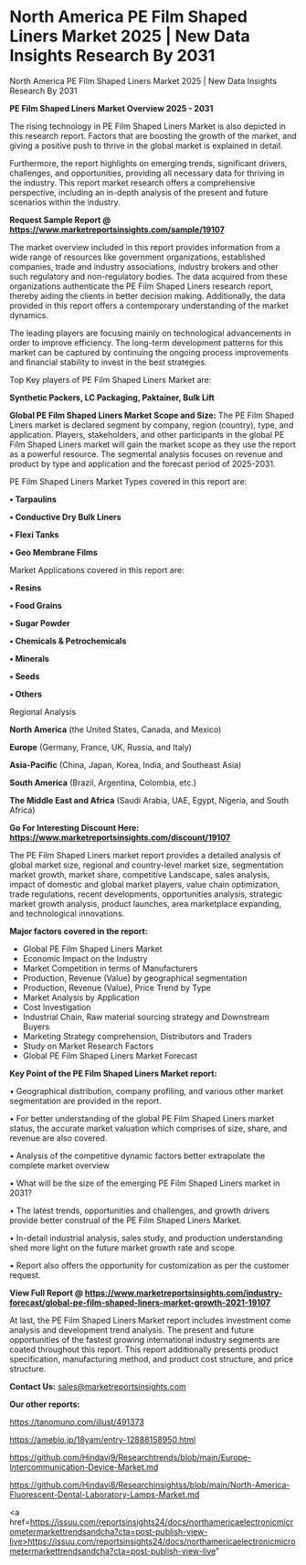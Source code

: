 # North America PE Film Shaped Liners Market 2025 | New Data Insights Research By 2031
North America PE Film Shaped Liners Market 2025 | New Data Insights Research By 2031

<Strong> PE Film Shaped Liners Market Overview 2025 - 2031</strong>

The rising technology in PE Film Shaped Liners Market is also depicted in this research report. Factors that are boosting the growth of the market, and giving a positive push to thrive in the global market is explained in detail.

Furthermore, the report highlights on emerging trends, significant drivers, challenges, and opportunities, providing all necessary data for thriving in the industry. This report market research offers a comprehensive perspective, including an in-depth analysis of the present and future scenarios within the industry.

<strong>Request Sample Report @ <a href=https://www.marketreportsinsights.com/sample/19107>https://www.marketreportsinsights.com/sample/19107</a></strong>

The market overview included in this report provides information from a wide range of resources like government organizations, established companies, trade and industry associations, industry brokers and other such regulatory and non-regulatory bodies. The data acquired from these organizations authenticate the PE Film Shaped Liners research report, thereby aiding the clients in better decision making. Additionally, the data provided in this report offers a contemporary understanding of the market dynamics.

The leading players are focusing mainly on technological advancements in order to improve efficiency. The long-term development patterns for this market can be captured by continuing the ongoing process improvements and financial stability to invest in the best strategies.

Top Key players of PE Film Shaped Liners Market are:

<strong>Synthetic Packers, LC Packaging, Paktainer, Bulk Lift</strong>

<strong><b>Global PE Film Shaped Liners Market Scope and Size:</b></strong>
The PE Film Shaped Liners market is declared segment by company, region (country), type, and application. Players, stakeholders, and other participants in the global PE Film Shaped Liners market will gain the market scope as they use the report as a powerful resource. The segmental analysis focuses on revenue and product by type and application and the forecast period of 2025-2031.

PE Film Shaped Liners Market Types covered in this report are:

<strong>• Tarpaulins

• Conductive Dry Bulk Liners

• Flexi Tanks

• Geo Membrane Films</strong>

Market Applications covered in this report are:

<strong>• Resins

• Food Grains

• Sugar Powder

• Chemicals & Petrochemicals

• Minerals

• Seeds

• Others</strong> 

Regional Analysis

<strong>North America</strong> (the United States, Canada, and Mexico)

<strong>Europe</strong> (Germany, France, UK, Russia, and Italy)

<strong>Asia-Pacific</strong> (China, Japan, Korea, India, and Southeast Asia)

<strong>South America</strong> (Brazil, Argentina, Colombia, etc.)

<strong>The Middle East and Africa</strong> (Saudi Arabia, UAE, Egypt, Nigeria, and South Africa)

<strong>Go For Interesting Discount Here: <a href=https://www.marketreportsinsights.com/discount/19107>https://www.marketreportsinsights.com/discount/19107</a></strong>

The PE Film Shaped Liners market report provides a detailed analysis of global market size, regional and country-level market size, segmentation market growth, market share, competitive Landscape, sales analysis, impact of domestic and global market players, value chain optimization, trade regulations, recent developments, opportunities analysis, strategic market growth analysis, product launches, area marketplace expanding, and technological innovations.

<strong><b>Major factors covered in the report:</b></strong>
<ul>
  <li>Global PE Film Shaped Liners Market </li>
  <li>Economic Impact on the Industry</li>
  <li>Market Competition in terms of Manufacturers</li>
  <li>Production, Revenue (Value) by geographical segmentation</li>
  <li>Production, Revenue (Value), Price Trend by Type</li>
  <li>Market Analysis by Application</li>
  <li>Cost Investigation</li>
  <li>Industrial Chain, Raw material sourcing strategy and Downstream Buyers</li>
  <li>Marketing Strategy comprehension, Distributors and Traders</li>
  <li>Study on Market Research Factors</li>
  <li>Global PE Film Shaped Liners Market Forecast</li>
</ul>

<strong><b>Key Point of the PE Film Shaped Liners Market report:</b></strong>

• Geographical distribution, company profiling, and various other market segmentation are provided in the report.

• For better understanding of the global PE Film Shaped Liners market status, the accurate market valuation which comprises of size, share, and revenue are also covered.

• Analysis of the competitive dynamic factors better extrapolate the complete market overview

• What will be the size of the emerging PE Film Shaped Liners market in 2031?

• The latest trends, opportunities and challenges, and growth drivers provide better construal of the PE Film Shaped Liners Market.

• In-detail industrial analysis, sales study, and production understanding shed more light on the future market growth rate and scope.

• Report also offers the opportunity for customization as per the customer request.

<strong><b>View Full Report @ <a href=https://www.marketreportsinsights.com/industry-forecast/global-pe-film-shaped-liners-market-growth-2021-19107>https://www.marketreportsinsights.com/industry-forecast/global-pe-film-shaped-liners-market-growth-2021-19107</a></b></strong>


At last, the PE Film Shaped Liners Market report includes investment come analysis and development trend analysis. The present and future opportunities of the fastest growing international industry segments are coated throughout this report. This report additionally presents product specification, manufacturing method, and product cost structure, and price structure.

<strong>Contact Us:</strong>
sales@marketreportsinsights.com

<strong>Our other reports:</strong>

<a href=https://tanomuno.com/illust/491373>https://tanomuno.com/illust/491373</a>

<a href=https://ameblo.jp/18yam/entry-12888158950.html>https://ameblo.jp/18yam/entry-12888158950.html</a>

<a href=https://github.com/Hindavi9/Researchtrends/blob/main/Europe-Intercommunication-Device-Market.md>https://github.com/Hindavi9/Researchtrends/blob/main/Europe-Intercommunication-Device-Market.md</a>

<a href=https://github.com/Hindavi8/Researchinsightss/blob/main/North-America-Fluorescent-Dental-Laboratory-Lamps-Market.md>https://github.com/Hindavi8/Researchinsightss/blob/main/North-America-Fluorescent-Dental-Laboratory-Lamps-Market.md</a>

<a href=https://issuu.com/reportsinsights24/docs/northamericaelectronicmicrometermarkettrendsandcha?cta=post-publish-view-live>https://issuu.com/reportsinsights24/docs/northamericaelectronicmicrometermarkettrendsandcha?cta=post-publish-view-live</a>"
